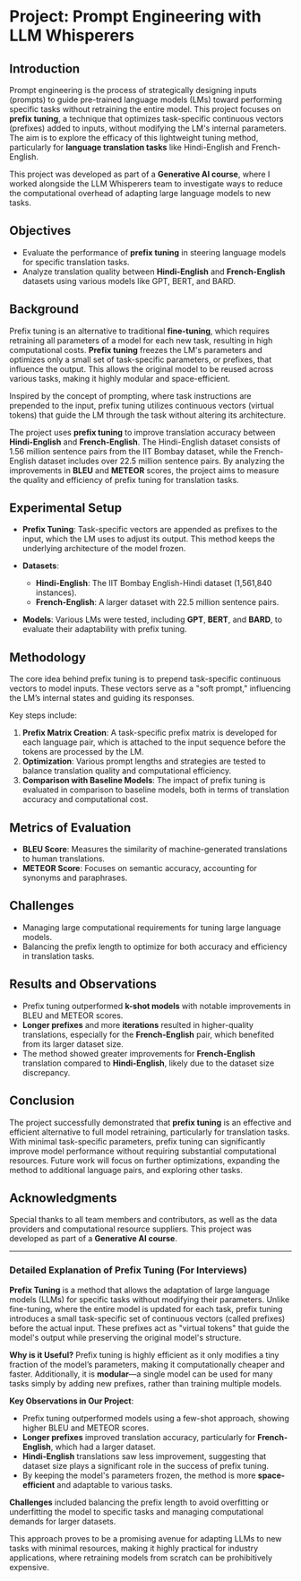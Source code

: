 # Project: Prompt Engineering with LLM Whisperers

## Introduction

Prompt engineering is the process of strategically designing inputs (prompts) to guide pre-trained language models (LMs) toward performing specific tasks without retraining the entire model. This project focuses on **prefix tuning**, a technique that optimizes task-specific continuous vectors (prefixes) added to inputs, without modifying the LM's internal parameters. The aim is to explore the efficacy of this lightweight tuning method, particularly for **language translation tasks** like Hindi-English and French-English.

This project was developed as part of a **Generative AI course**, where I worked alongside the LLM Whisperers team to investigate ways to reduce the computational overhead of adapting large language models to new tasks.

## Objectives

- Evaluate the performance of **prefix tuning** in steering language models for specific translation tasks.
- Analyze translation quality between **Hindi-English** and **French-English** datasets using various models like GPT, BERT, and BARD.

## Background

Prefix tuning is an alternative to traditional **fine-tuning**, which requires retraining all parameters of a model for each new task, resulting in high computational costs. **Prefix tuning** freezes the LM's parameters and optimizes only a small set of task-specific parameters, or prefixes, that influence the output. This allows the original model to be reused across various tasks, making it highly modular and space-efficient.

Inspired by the concept of prompting, where task instructions are prepended to the input, prefix tuning utilizes continuous vectors (virtual tokens) that guide the LM through the task without altering its architecture. 

The project uses **prefix tuning** to improve translation accuracy between **Hindi-English** and **French-English**. The Hindi-English dataset consists of 1.56 million sentence pairs from the IIT Bombay dataset, while the French-English dataset includes over 22.5 million sentence pairs. By analyzing the improvements in **BLEU** and **METEOR** scores, the project aims to measure the quality and efficiency of prefix tuning for translation tasks.

## Experimental Setup

- **Prefix Tuning**: Task-specific vectors are appended as prefixes to the input, which the LM uses to adjust its output. This method keeps the underlying architecture of the model frozen.
  
- **Datasets**:
  - **Hindi-English**: The IIT Bombay English-Hindi dataset (1,561,840 instances).
  - **French-English**: A larger dataset with 22.5 million sentence pairs.
  
- **Models**: Various LMs were tested, including **GPT**, **BERT**, and **BARD**, to evaluate their adaptability with prefix tuning.

## Methodology

The core idea behind prefix tuning is to prepend task-specific continuous vectors to model inputs. These vectors serve as a "soft prompt," influencing the LM’s internal states and guiding its responses.

Key steps include:
1. **Prefix Matrix Creation**: A task-specific prefix matrix is developed for each language pair, which is attached to the input sequence before the tokens are processed by the LM.
2. **Optimization**: Various prompt lengths and strategies are tested to balance translation quality and computational efficiency.
3. **Comparison with Baseline Models**: The impact of prefix tuning is evaluated in comparison to baseline models, both in terms of translation accuracy and computational cost.

## Metrics of Evaluation

- **BLEU Score**: Measures the similarity of machine-generated translations to human translations.
- **METEOR Score**: Focuses on semantic accuracy, accounting for synonyms and paraphrases.

## Challenges

- Managing large computational requirements for tuning large language models.
- Balancing the prefix length to optimize for both accuracy and efficiency in translation tasks.

## Results and Observations

- Prefix tuning outperformed **k-shot models** with notable improvements in BLEU and METEOR scores.
- **Longer prefixes** and more **iterations** resulted in higher-quality translations, especially for the **French-English** pair, which benefited from its larger dataset size.
- The method showed greater improvements for **French-English** translation compared to **Hindi-English**, likely due to the dataset size discrepancy.

## Conclusion

The project successfully demonstrated that **prefix tuning** is an effective and efficient alternative to full model retraining, particularly for translation tasks. With minimal task-specific parameters, prefix tuning can significantly improve model performance without requiring substantial computational resources. Future work will focus on further optimizations, expanding the method to additional language pairs, and exploring other tasks.

## Acknowledgments

Special thanks to all team members and contributors, as well as the data providers and computational resource suppliers. This project was developed as part of a **Generative AI course**.

---

### Detailed Explanation of Prefix Tuning (For Interviews)

**Prefix Tuning** is a method that allows the adaptation of large language models (LLMs) for specific tasks without modifying their parameters. Unlike fine-tuning, where the entire model is updated for each task, prefix tuning introduces a small task-specific set of continuous vectors (called prefixes) before the actual input. These prefixes act as "virtual tokens" that guide the model's output while preserving the original model's structure.

**Why is it Useful?**
Prefix tuning is highly efficient as it only modifies a tiny fraction of the model’s parameters, making it computationally cheaper and faster. Additionally, it is **modular**—a single model can be used for many tasks simply by adding new prefixes, rather than training multiple models.

**Key Observations in Our Project**:
- Prefix tuning outperformed models using a few-shot approach, showing higher BLEU and METEOR scores.
- **Longer prefixes** improved translation accuracy, particularly for **French-English**, which had a larger dataset.
- **Hindi-English** translations saw less improvement, suggesting that dataset size plays a significant role in the success of prefix tuning.
- By keeping the model's parameters frozen, the method is more **space-efficient** and adaptable to various tasks.

**Challenges** included balancing the prefix length to avoid overfitting or underfitting the model to specific tasks and managing computational demands for larger datasets.

This approach proves to be a promising avenue for adapting LLMs to new tasks with minimal resources, making it highly practical for industry applications, where retraining models from scratch can be prohibitively expensive.

